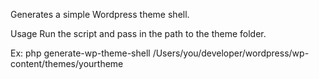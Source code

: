 Generates a simple Wordpress theme shell.

Usage
Run the script and pass in the path to the theme folder.

Ex: php generate-wp-theme-shell /Users/you/developer/wordpress/wp-content/themes/yourtheme